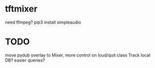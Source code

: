 # tftmixer
 
need ffmpeg?
pip3 install simpleaudio

# TODO
move pydub overlay to Mixer, more control on loud/quit
class Track
local DB? easier queries?
